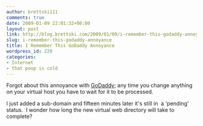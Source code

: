 ```yaml
---
author: brettski111
comments: true
date: 2009-01-09 22:01:32+00:00
layout: post
link: http://blog.brettski.com/2009/01/09/i-remember-this-godaddy-annoyance/
slug: i-remember-this-godaddy-annoyance
title: I Remember This GoDaddy Annoyance
wordpress_id: 229
categories:
- Internet
- that poop is cold
---
```


Forgot about this annoyance with [GoDaddy](http://www.godaddy.com); any time you change anything on your virtual host you have to wait for it to be processed.

I just added a sub-domain and fifteen minutes later it's still in  a 'pending' status.  I wonder how long the new virtual web directory will take to complete?
